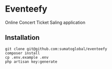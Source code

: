 # Eventeefy

Online Concert Ticket Saling application

## Installation

```
git clone git@github.com:sumatoglobal/eventeefy
composer install
cp .env.example .env
php artisan key:generate
```
